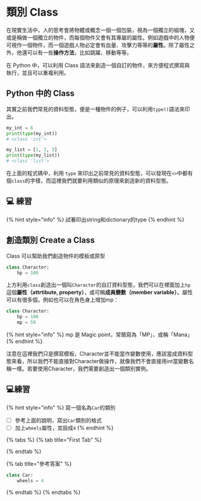# 類別 Class

在現實生活中，人的思考會將物體或概念一個一個包裝，視為一個獨立的組塊，又或是稱做一個獨立的物件，而每個物件又會有其專屬的屬性。例如遊戲中的人物便可視作一個物件，而一個遊戲人物必定會有血量、攻擊力等等的**屬性**。除了屬性之外，他還可以有一些**操作方法**，比如跳躍、移動等等。

在 Python 中，可以利用 Class 語法來創造一個自訂的物件，來方便程式撰寫與執行，並且可以重複利用。

## Python 中的 Class

其實之前我們常見的資料型態，便是一種物件的例子，可以利用`type()`語法來印出。

```python
my_int = 6
print(type(my_int))
# <class 'int'>

my_list = [1, 2, 3]
print(type(my_list))
# <class 'list'>
```

在上面的程式碼中，利用 `type` 來印出之前常見的資料型態，可以發現在`<>`中都有個`class`的字樣，而這裡我們就要利用類似的原理來創造新的資料型態。

## 💻 練習

{% hint style="info" %}
試著印出string和dictionary的type
{% endhint %}

## 創造類別 Create a Class

Class 可以幫助我們創造物件的模板或原型

```python
class Character:
    hp = 100
```

上方利用`class`創造出一個叫`Character`的自訂資料型態，我們可以在裡面加上`hp`這個**屬性（attrtibute, property）**，或可稱**成員變數（member variable）**。屬性可以有很多個，例如也可以在角色身上增加mp：

```python
class Character:
    hp = 100
    mp = 50
```

{% hint style="info" %}
mp 是 Magic point，常簡寫為「MP」，或稱「Mana」
{% endhint %}

注意在這裡我們只是撰寫模板，Character並不能當作變數使用，應該當成資料型態來看，所以我們不能直接對Character做操作，就像我們不會直接用int當變數名稱一樣。若要使用Character，我們需要創造出一個類別實例。

## 💻練習

{% hint style="info" %}
寫一個名為`Car`的類別

* [ ] 參考上面的說明，寫出`Car`類別的格式
* [ ] 加上`wheels`屬性，並設成`4`
{% endhint %}

{% tabs %}
{% tab title="First Tab" %}

{% endtab %}

{% tab title="參考答案" %}
```python
class Car:
    wheels = 4
```
{% endtab %}
{% endtabs %}





